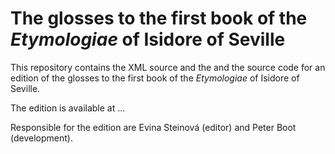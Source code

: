 # The glosses to the first book of the _Etymologiae_ of Isidore of Seville

This repository contains the XML source and the and the source code for an edition 
of the glosses to the first book of the _Etymologiae_ of Isidore of Seville. 

The edition is available at ... 

Responsible for the edition are Evina Steinová (editor) and Peter Boot (development).